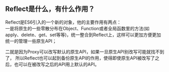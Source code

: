 ## Reflect是什么，有什么作用？   
   
Reflect是ES6引入的一个新的对象，他的主要作用有两点：   
一是将原生的一些零散分布在Object、Function或者全局函数里的方法(如apply、delete、get、set等等)，统一整合到Reflect上，这样可以更加方便更加统一的管理一些原生API；   
   
二就是因为Proxy可以改写默认的原生API，如果一旦原生API别改写可能就找不到了，
所以Reflect也可以起到备份原生API的作用，使得即使原生API被改写了之后，也可以在被改写之后的API用上默认的API。   